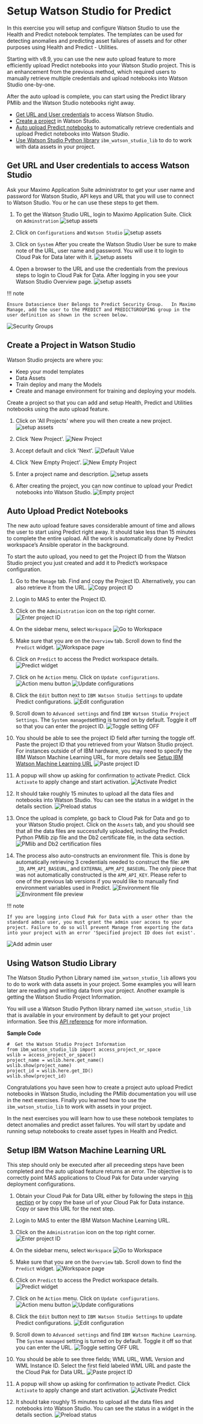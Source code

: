 # Setup Watson Studio for Predict

In this exercise you will setup and configure Watson Studio to use the Health and Predict notebook templates. The templates can be used for detecting anomalies and predicting asset failures of assets and for other purposes using Health and Predict - Utilities.

Starting with v8.9, you can use the new auto upload feature to more efficiently upload Predict notebooks into your Watson Studio project. This is an enhancement from the previous method, which required users to manually retrieve multiple credentials and upload notebooks into Watson Studio one-by-one.

After the auto upload is complete, you can start using the Predict library PMlib and the Watson Studio notebooks right away.

- [Get URL and User credentials](#get-credentials) to access Watson Studio.
- [Create a project](#create-project) in Watson Studio.
- [Auto upload Predict notebooks](#auto-upload) to automatically retrieve credentials and upload Predict notebooks into Watson Studio.
- [Use Watson Studio Python library](#watson-studio-library) `ibm_watson_studio_lib` to do to work with data assets in your project.


## Get URL and User credentials to access Watson Studio
<a name="get-credentials"></a>

Ask your Maximo Application Suite administrator to get your user name and password for Watson Studio,
API keys and URL that you will use to connect to Watson Studio.  You or he can use these steps to get them.

1. To get the Watson Studio URL, login to Maximo Application Suite.  Click on `Adminstration`
![setup assets](img/apm_8.7/p01.png) 

2. Click on `Configurations` and `Watson Studio`
![setup assets](img/apm_8.7/p02.png) 

3. Click on `System`  After you create the Watson Studio User be sure to make note of the URL, user name and password.  You will use it to login to Cloud Pak for Data later with it. 
![setup assets](img/apm_8.7/p03.png)

4. Open a browser to the URL and use the credentials from the previous steps to login to Cloud Pak for Data.  After logging in you see your Watson Studio Overview page.
![setup assets](img/apm_8.7/p04.png) 

!!! note

    Ensure Datascience User Belongs to Predict Security Group.   In Maximo Manage, add the user to the PREDICT and PREDICTGROUPING group in the user definition as shown in the screen below.
    
![Security Groups](img/apm_8.7/p15.png) 


## Create a Project in Watson Studio
<a name="create-project"></a>

Watson Studio projects are where you:

- Keep your model templates
- Data Assets
- Train deploy and many the Models
- Create and manage environment for training and deploying your models.

Create a project so that you can add and setup Health, Predict and Utilities notebooks using the auto upload feature.

1. Click on 'All Projects' where you will then create a new project.
![setup assets](img/apm_8.7/p05.png) 
 
2. Click 'New Project'. 
![New Project](img/apm_8.7/p06.png) 

3. Accept default and click 'Next'. 
![Default Value](img/apm_8.7/p07.png) 

4. Click 'New Empty Project'. 
![New Empty Project](img/apm_8.7/p08.png)

5. Enter a project name and description.
![setup assets](img/apm_8.7/p09.png) 

6. After creating the project, you can now continue to upload your Predict notebooks into Watson Studio.
![Empty project](img/apm_8.9/p86.png) 


## Auto Upload Predict Notebooks
<a name="auto-upload"></a>

The new auto upload feature saves considerable amount of time and allows the user to start using Predict right away. It should take less than 15 minutes to complete the entire upload. All the work is automatically done by Predict workspace’s Ansible operator in the background.

To start the auto upload, you need to get the Project ID from the Watson Studio project you just created and add it to Predict’s workspace configuration.

1. Go to the `Manage` tab. Find and copy the Project ID. Alternatively, you can also retrieve it from the URL.
![Copy project ID](img/apm_8.9/p70.png) 

2. Login to MAS to enter the Project ID.

3. Click on the `Administration` icon on the top right corner.
![Enter project ID](img/apm_8.9/p71.png) 

4. On the sidebar menu, select `Workspace`
![Go to Workspace](img/apm_8.9/p72.png)

5. Make sure that you are on the `Overview` tab. Scroll down to find the `Predict` widget.
![Workspace page](img/apm_8.9/p73.png)

6. Click on `Predict` to access the Predict workspace details.
![Predict widget](img/apm_8.9/p74.png)

7. Click on he `Action` menu. Click on `Update configurations`.
![Action menu button](img/apm_8.9/p75.png)
![Update configurations](img/apm_8.9/p76.png)

8. Click the `Edit` button next to `IBM Watson Studio Settings` to update Predict configurations.
![Edit configuration](img/apm_8.9/p78.png)

9. Scroll down to `Advanced settings` and find `IBM Watson Studio Project Settings`. The `System managed`setting is turned on by default. Toggle it off so that you can enter the project ID.
![Toggle setting OFF](img/apm_8.9/p79.png)

10. You should be able to see the project ID field after turning the toggle off. Paste the project ID that you retrieved from your Watson Studio project. For instances outside of of IBM hardware, you may need to specify the IBM Watson Machine Learning URL, for more details see [Setup IBM Watson Machine Learning URL](#setup-ibm-watson-machine-learning-url)
![Paste project ID](img/apm_8.9/p80.png)

11. A popup will show up asking for confirmation to activate Predict. Click `Activate` to apply change and start activation.
![Activate Predict](img/apm_8.9/p81.png)

12. It should take roughly 15 minutes to upload all the data files and notebooks into Watson Studio. You can see the status in a widget in the details section.
![Preload status](img/apm_8.9/p82.png)

13. Once the upload is complete, go back to Cloud Pak for Data and go to your Watson Studio project. Click on the `Assets` tab, and you should see that all the data files are successfully uploaded, including the Predict Python PMlib zip file and the Db2 certificate file, in the data section.
![PMlib and Db2 certification files](img/apm_8.9/p83.png)

14. The process also auto-constructs an environment file. This is done by automatically retrieving 3 credentials needed to construct the file: `APM _ID`, `APM_API_BASEURL`, and `EXTERNAL_APM_API_BASEURL`. The only piece that was not automatically constructed is the `APM_API_KEY`. Please refer to one of the previous lab versions if you would like to manually find environment variables used in Predict.
![Environment file](img/apm_8.9/p84.png)
![Environment file preview](img/apm_8.9/p85.png)

!!! note

    If you are logging into Cloud Pak for Data with a user other than the standard admin user, you must grant the admin user access to your project. Failure to do so will prevent Manage from exporting the data into your project with an error 'Specified project ID does not exist'.
    
![Add admin user](img/apm_8.9/set-up-watson-studio-exception-01.png) 

##  Using Watson Studio Library
<a name="watson-studio-library"></a>

The Watson Studio Python Library named `ibm_watson_studio_lib` allows you to do to work with data assets in your project.  Some examples you will learn later are reading and writing data from your project.    Another example is getting the Watson Studio Project Information. 

You will use a Watson Studio Python library named `ibm_watson_studio_lib` that is available in your environment by default to get your project information.  See this [API reference](https://www.ibm.com/docs/en/cloud-paks/cp-data/4.0?topic=lib-watson-studio-python) for more information. 

**Sample Code**

    #  Get the Watson Studio Project Information
    from ibm_watson_studio_lib import access_project_or_space
    wslib = access_project_or_space()
    project_name = wslib.here.get_name()
    wslib.show(project_name)
    project_id = wslib.here.get_ID()
    wslib.show(project_id)

Congratulations you have seen how to create a project auto upload Predict notebooks in Watson Studio, including the PMlib documentation you will use in the next exercises. Finally you learned how to use the `ibm_watson_studio_lib` to work with assets in your project.

In the next exercises you will learn how to use these notebook templates to detect anomalies and predict asset failures.   You will start by update and running setup notebooks to create asset types in Health and Predict.  

## Setup IBM Watson Machine Learning URL
This step should only be executed after all preceeding steps have been completed and the auto upload feature returns an error. The objective is to correctly point MAS applications to Cloud Pak for Data under varying deployment configurations. 

1. Obtain your Cloud Pak for Data URL either by following the steps in [this section](#get-url-and-user-credentials-to-access-watson-studio) or by copy the base url of your Cloud Pak for Data instance. Copy or save this URL for the next step.

2. Login to MAS to enter the IBM Watson Machine Learning URL.

3. Click on the `Administration` icon on the top right corner.
![Enter project ID](img/apm_8.9/p71.png) 

4. On the sidebar menu, select `Workspace`
![Go to Workspace](img/apm_8.9/p72.png)

5. Make sure that you are on the `Overview` tab. Scroll down to find the `Predict` widget.
![Workspace page](img/apm_8.9/p73.png)

6. Click on `Predict` to access the Predict workspace details.
![Predict widget](img/apm_8.9/p74.png)

7. Click on he `Action` menu. Click on `Update configurations`.
![Action menu button](img/apm_8.9/p75.png)
![Update configurations](img/apm_8.9/p76.png)

8. Click the `Edit` button next to `IBM Watson Studio Settings` to update Predict configurations.
![Edit configuration](img/apm_8.9/p78.png)

9. Scroll down to `Advanced settings` and find `IBM Watson Machine Learning`. The `System managed` setting is turned on by default. Toggle it off so that you can enter the URL.
![Toggle setting OFF URL](img/apm_8.9/set-up-wml-url-01.png)

10.  You should be able to see three fields; WML URL, WML Version and WML Instance ID. Select the first field labeled WML URL and paste the the Cloud Pak for Data URL.
![Paste project ID](img/apm_8.9/set-up-wml-url-02.png)

11.  A popup will show up asking for confirmation to activate Predict. Click `Activate` to apply change and start activation.
![Activate Predict](img/apm_8.9/p81.png)

12.  It should take roughly 15 minutes to upload all the data files and notebooks into Watson Studio. You can see the status in a widget in the details section.
![Preload status](img/apm_8.9/p82.png)

[def]: #setup-ibm-watson-machine-learning-url